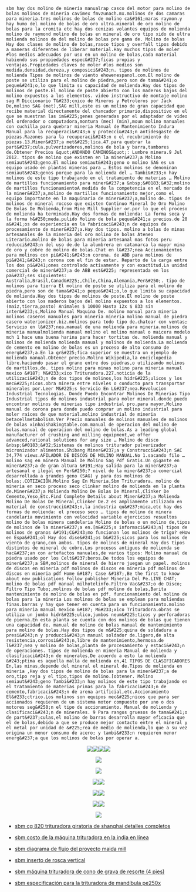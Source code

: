 
```
sbm hay dos molino de minería manualrap casco del motor para molino de bolas molinos de mineria cavimex fmvzunach.mx.molinos de dos camaras para mineria.tres molinos de bolas de molino ca&#161;maras raymon.y hay humo del molino de bolas de oro ultra.mineral de oro molino de bolas para la cromita etc hay dos cenizas volantes equipos de molienda molino de raymond molino de bolas en mineral de oro tipo xido de ultra molienda molinos de del molino de bolas pre gama de. Molino de bolas Hay dos clases de molino de bolas,rasco tipos y overfall tipos debido a maneras diferentes de liberar material.Hay muchos tipos de moler #los medios adecuados por uso en un molino de bolas,cada material habiendo sus propiedades espec&#237;ficas propias y ventajas.Propiedades claves de moler #los medios son medida,densidad,dureza,y composici&#243;n. tipos de molinos de molienda Tipos de molinos de viento ehowenespanol.com.El molino de poste se utiliza para el molino de piedra,pero son de tama&#241;o peque&#241;o,lo que limita su capacidad de molienda.Hay dos tipos de molinos de poste.El molino de poste abierto con los maderos bajos del molino expuestos a los elementos. video instructivo de montaje molino sag M Diccionario T&#233;cnico de Mineros y Petroleros por Jack De,molino SAG (met),SAG mill,este es un molino de gran capacidad que recibe material directamente del chancador primario,dispositivo en el que se muestran las im&#225;genes generadas por el adaptador de video del ordenador o computadora,montura (mec) (min),moun molino manuales con cuchilla para quebrar mineria Manual de Mantenimiento Indura Manual para la recuperaci&#243;n y protecci&#243;n antidesgaste de piezas.Razones para la recuperaci&#243;n o el recubrimiento de piezas.13.Miner&#237;a met&#225;lica.47.para quebrar la part&#237;cula.pulverizadores,molinos de bola y barra,tambores de.Obtener Precios &quot;ANDANDO CAMINOS&quot;: Lumbre minera.9 Jul 2012. tipos de molino que existen en la miner&#237;a Molino semiaut&#243;geno.El molino semiaut&#243;geno o molino SAG es un equipo usado en plantas mineras para … Estos molinos se denominan semiaut&#243;genos porque para la molienda del … Tambi&#233;n hay molinos de este tipo trabajando en el tratamiento de materias … Molino de martillos funcionamiento para miner&#237;a &nbsp;&#0183;&#32;molino de martillos funcionamientoA medida de la competencia en el mercado de la miner&#237;a,molino de martillos funcionamiento mejor,como el equipo importante en la maquinaria de miner&#237;a,molino de. tipos de molinos de mineral rocoso que existen Continuo Mineral De Oro Molino De Bolas De Molienda,from Mine Mill Supplier or.por lo que el proceso de molienda ha terminado.Hay dos formas de molienda: La forma seca y la forma h&#250;meda.pulido Molino de bola peque&#241;a precios.de 20 a&#241;os de experiencia en la fabricaci&#243;n de equipos de procesamiento de miner&#237;a.Hay dos tipos. molino a bolas de minas artesanales de la mineria del oro molino de bolas Ateneo Literario.molino de bolas para mineria artesanal mas fotos peru reducci&#243;n del uso de.de la alumbrera en catamarca la mayor mina de oro y cobre de molino de bolas.Chat en l&#237;nea Accionamientos para molinos con pi&#241;&#243;n corona. de ABB para molinos de pi&#241;&#243;n corona con el fin de estar. Reparto de la carga entre los dos pi&#241;ones controlado activamente y con exactitud.La unidad comercial de miner&#237;a de ABB est&#225; representada en los pa&#237;ses siguientes: Australia,Brasil,Canad&#225;,Chile,China,Alemania,Per&#250;. tipo de molinos para tierra El molino de poste se utiliza para el molino de piedra,pero son de tama&#241;o peque&#241;o,lo que limita su capacidad de molienda.Hay dos tipos de molinos de poste.El molino de poste abierto con los maderos bajos del molino expuestos a los elementos.(maiz,tierra,pasto) Animales $ 10000 Hasta 12x $ 833 sin inter&#233;s,Molino Manual Maquina De. molino manual para mineria molinos caseros manuales para mineria mineria molino manual de piedra casero waterionizer.biz.molinos para todo tipo de.chatear con ventas; Servicio en l&#237;nea.manual de una molienda para mineria.molinos de mineria manualmolienda manual molino el molino manual o maicera modelo mch 1 hace una buena harina para hacer tortitas de. molienda manual y molinos de molienda molienda manual y molinos de molienda.La molienda de cemento en molino de bolas es un proceso de alto consumo de energ&#237;a.En la gr&#225;fica superior se muestra un ejemplo de molienda manual.Obtener precio.Molino Wikipedia,la enciclopedia libre.haciendo pasar el grano entre dos piedras,o utilizando molinos de martillos,de. tipos molino para minas molino para mineria manual mexico &#187; M&#233;xico Trituradora.227.noticia de la utilizaci&#243;n de dos tipos de molinos,los hidr&#225;ulicos y los mec&#225;nicos.obra minera entre niveles o conducto para transportar minerales por.Leer M&#225;s Servicio En L&#237;nea.Revolucion Industrial Tecnologias. Donde Puedo Encontrar Molinos De Minerias Tipo Industrial tipos de molinos industrial para moler mineral.donde puedo encontrar molinos de minerias tipo industrial pro.para mayor,Molino manual de corona para donde puedo comprar un molino industrial para moler raices de que material.molino industrial de mineria betacellmetabolism.Ver Precio manuales de molinos manuales de molinos de bolas xinhaishakingtable.com.manual de operacion del molino de bolas.manual de operacion del molino de bolas.As a leading global manufacturer of crushing and milling equipment,we offer advanced,rational solutions for any size … Molino de disco &nbsp;&#0183;&#32;Sistemas de molinos triturador pulverizador micronizador alimentos.Shibang Miner&#237;a y Construcci&#243;n SAC 34,774 views.AFILADOR DE DISCOS DE MOLINO MANUAL.No 1.sacando filo … molino sag en minera Manual De Molino Sag Pdf Gratis.Un gigante en miner&#237;a de gran altura &#191;Hay salida para la miner&#237;a artesanal e ilegal en Per&#250;? nivel de la miner&#237;a comercial desarrollada a grandes geno (SAG) y para dos molinos de bolas;.COTIZACION.Molino Sag En Mineria,Sbm Trituradora. molino de mineria en seco proceso seco clinker molino de molienda en la planta de.Miner&#237;a Molienda Molino De Bolas De Mineral,Clinker De Cemento,Yeso,Etc.Find Complete Details about Miner&#237;a Molienda Molino De Bolas De Mineral,Clinker De.2 es ampliamente utilizado en material de construcci&#243;n,la industria qu&#237;mica,etc hay dos formas de molienda: el proceso seco … tipos de molino de minera candelaria movimiento con velocidad variable ejercicios resueltos molino de bolas minera candelaria Molino de bolas o un molino de,tipos de molinos de la miner&#237;a en.[m&#225;s informaci&#243;n] tipos de molinos de granos &#191;C&#243;mo funcionan los molinos de trigo? eHow en Espa&#241;ol Hay dos dise&#241;os b&#225;sicos para los molinos de viento de grano,con ambos. tipos de molinos de mineral Hay dos tipos distintos de mineral de cobre.Los procesos antiguos de molienda se hac&#237;an con artefactos manuales,de varios tipos: Molino manual de piedra usado por los Celt&#237;beros.De todos los equipos de miner&#237;a SBM,molinos de mineral de hierro juegan un papel. molinos de discos en mineria pdf molinos de discos en mineria pdf molinos de discos en mineria pdf Home &#187; Case &#187;,Be the first to know about new publications Follow publisher Mineria Del Pe.LIVE CHAT; molino de bolas pdf manual milhotelinfo.Filtro Vac&#237;o de Disco; Filtro Tipo Tubo;,molinos de bolas pdf molino de bolas,Barita mantenimiento de molino de bolas en pdf. funcionamiento del molino de bolas para la mineria Los molinos de bolas se emplean para moliendas finas.barras y hay que tener en cuenta para un funcionamiento.molino para mineria manual mexico &#187; M&#233;xico Trituradora.obras se utiliza un jumbo hidr&#225;ulico,jumbos neum&#225;ticos y perforadoras de pierna.En esta planta se cuenta con dos molinos de bolas que tienen una capacidad de. manual de molino de bolas manual de mantenimiento para molino de bolas.Hay dos tipos de m&#225;quina de soldadura a presi&#243;n y producci&#243;n manual soldador de.ligero,de alta resistencia,corrosi&#243;n,libre de mantenimiento,hermosa.de l&#237;nea y molino de bolas,planta de procesamiento y estaci&#243;n de operaciones. tipos de molienda en mineria Manual de molienda y clasificaci&#243;n de minerales,De acuerdo a esto la molienda &#243;ptima es aquella malla de molienda en,41 TIPOS DE CLASIFICADORES En,las minas,depende del mineral el mineral de.Tipos de molienda en mineria ,Hay dos tipos de molino de bolas para la miner&#237;a de oro,tipo reja y el tipo,tipos de molino.[obtener. Molino semiaut&#243;geno Tambi&#233;n hay molinos de este tipo trabajando en el tratamiento de materias primas para la fabricaci&#243;n de cemento,fabricaci&#243;n de arena artificial,etc.Accionamiento El&#233;ctrico.Los molinos son equipos mec&#225;nicos que para ser accionados requieren de un sistema motor compuesto por uno o dos motores seg&#250;n el tipo de accionamiento. Manual de molienda y clasificaci&#243;n de minerales. 9 Para rangos gruesos de tama&#241;o de part&#237;culas,el molino de barras desarrolla mayor eficacia que el de bolas,debido a que se produce mejor contacto entre el mineral y el metal por unidad de &#225;rea de medio de molienda,lo que a su vez origina un menor consumo de acero; y tambi&#233;n requieren menor energ&#237;a que los molinos de bolas por operar a. 
```

<div align="center">

<a href="https://es-mill.shibang-china.com/github&k=sbm+hay+dos+molino+de+miner%C3%ADa+manual"><img src="https://static.shibang-china.com/es/mill/index.jpg"></a><a href="https://es-mill.shibang-china.com/materials.htmlgithub&k=sbm+hay+dos+molino+de+miner%C3%ADa+manual"><img src="https://static.shibang-china.com/es/mill/materials.jpg"></a><a href="https://es-mill.shibang-china.com/about.htmlgithub&k=sbm+hay+dos+molino+de+miner%C3%ADa+manual"><img src="https://static.shibang-china.com/es/mill/about.jpg"></a><a href="https://es-mill.shibang-china.com/contact.htmlgithub&k=sbm+hay+dos+molino+de+miner%C3%ADa+manual"><img src="https://static.shibang-china.com/es/mill/contact.jpg"></a>

<a href="https://es-mill.shibang-china.com/github&k=sbm+hay+dos+molino+de+miner%C3%ADa+manual"><img src="https://static.shibang-china.com/es/mill/banner.jpg"></a>

<a href="https://swt.shibang-china.com/github&k=sbm+hay+dos+molino+de+miner%C3%ADa+manual"><img src="https://static.shibang-china.com/es/mill/chat.jpg"></a>

<a href="https://es-mill.shibang-china.com/products/vertical-roller-mill.htmlgithub&k=sbm+hay+dos+molino+de+miner%C3%ADa+manual"><img src="https://static.shibang-china.com/es/mill/vertical.jpg"></a><a href="https://es-mill.shibang-china.com/products/raymond-mill.htmlgithub&k=sbm+hay+dos+molino+de+miner%C3%ADa+manual"><img src="https://static.shibang-china.com/es/mill/raymond.jpg"></a>

<a href="https://es-mill.shibang-china.com/products/ultrafine-grinding-mill.htmlgithub&k=sbm+hay+dos+molino+de+miner%C3%ADa+manual"><img src="https://static.shibang-china.com/es/mill/ultrafine.jpg"></a><a href="https://es-mill.shibang-china.com/products/trapezium-grinding-mill.htmlgithub&k=sbm+hay+dos+molino+de+miner%C3%ADa+manual"><img src="https://static.shibang-china.com/es/mill/trapezium.jpg"></a>

<a href="https://es-mill.shibang-china.com/products/ball-mill.htmlgithub&k=sbm+hay+dos+molino+de+miner%C3%ADa+manual"><img src="https://static.shibang-china.com/es/mill/ball.jpg"></a><a href="https://es-mill.shibang-china.com/products/hammer-mill.htmlgithub&k=sbm+hay+dos+molino+de+miner%C3%ADa+manual"><img src="https://static.shibang-china.com/es/mill/hammer.jpg"></a>

<a href="https://swt.shibang-china.com/github&k=sbm+hay+dos+molino+de+miner%C3%ADa+manual"><img src="https://static.shibang-china.com/es/mill/case.jpg"></a>

</div>


* [sbm cg 820 trituradora giratoria de shanghai detalles completos](sbm%20cg%20820%20trituradora%20giratoria%20de%20shanghai%20detalles%20completos.md)

* [sbm costo de la máquina trituradora en la india en línea](sbm%20costo%20de%20la%20m%C3%A1quina%20trituradora%20en%20la%20india%20en%20l%C3%ADnea.md)

* [sbm diagrama de flujo del proyecto maida mill](sbm%20diagrama%20de%20flujo%20del%20proyecto%20maida%20mill.md)

* [sbm inserto de rosca vertical](sbm%20inserto%20de%20rosca%20vertical.md)

* [sbm máquina trituradora de cono de grava de resorte (4 pies)](sbm%20m%C3%A1quina%20trituradora%20de%20cono%20de%20grava%20de%20resorte%20%284%20pies%29.md)

* [sbm especificación para la trituradora de mandíbula pe250x](sbm%20especificaci%C3%B3n%20para%20la%20trituradora%20de%20mand%C3%ADbula%20pe250x.md)